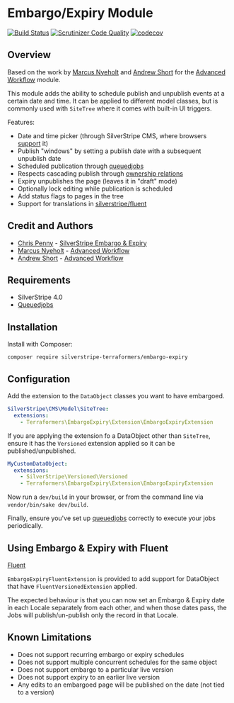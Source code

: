 # Embargo/Expiry Module

[![Build Status](http://img.shields.io/travis/silverstripe-terraformers/silverstripe-embargo-expiry.svg?style=flat)](https://travis-ci.org/silverstripe-terraformers/silverstripe-embargo-expiry)
[![Scrutinizer Code Quality](https://scrutinizer-ci.com/g/silverstripe-terraformers/silverstripe-embargo-expiry/badges/quality-score.png?b=master)](https://scrutinizer-ci.com/g/silverstripe-terraformers/silverstripe-embargo-expiry/?branch=master)
[![codecov](https://codecov.io/gh/silverstripe-terraformers/silverstripe-embargo-expiry/branch/master/graph/badge.svg)](https://codecov.io/gh/silverstripe-terraformers/silverstripe-embargo-expiry)

## Overview

Based on the work by [Marcus Nyeholt](https://github.com/nyeholt) and [Andrew Short](https://github.com/ajshort) for the [Advanced Workflow](https://github.com/symbiote/silverstripe-advancedworkflow/) module.

This module adds the ability to schedule publish and unpublish events at a certain date and time. It can be applied to different model classes, but is commonly used with `SiteTree` where it comes with built-in UI triggers.

Features:

 * Date and time picker (through SilverStripe CMS, where browsers [support](https://developer.mozilla.org/en-US/docs/Web/HTML/Element/input/datetime-local) it)
 * Publish "windows" by setting a publish date with a subsequent unpublish date
 * Scheduled publication through [queuedjobs](https://github.com/symbiote/silverstripe-queuedjobs)
 * Respects cascading publish through [ownership relations](https://docs.silverstripe.org/en/developer_guides/model/versioning/#dataobject-ownership)
 * Expiry unpublishes the page (leaves it in "draft" mode)
 * Optionally lock editing while publication is scheduled
 * Add status flags to pages in the tree
 * Support for translations in [silverstripe/fluent](https://github.com/tractorcow/silverstripe-fluent)

## Credit and Authors

- [Chris Penny](https://github.com/chrispenny) - [SilverStripe Embargo & Expiry](https://github.com/silverstripe-terraformers/silverstripe-embargo-expiry)
- [Marcus Nyeholt](https://github.com/nyeholt) - [Advanced Workflow](https://github.com/symbiote/silverstripe-advancedworkflow/)
- [Andrew Short](https://github.com/ajshort) - [Advanced Workflow](https://github.com/symbiote/silverstripe-advancedworkflow/)

## Requirements

 * SilverStripe 4.0
 * [Queuedjobs](https://github.com/symbiote/silverstripe-queuedjobs)

## Installation

Install with Composer:

```
composer require silverstripe-terraformers/embargo-expiry
```

## Configuration

Add the extension to the `DataObject` classes you want to have embargoed.

```yml
SilverStripe\CMS\Model\SiteTree:
  extensions:
    - Terraformers\EmbargoExpiry\Extension\EmbargoExpiryExtension
```

If you are applying the extension fo a DataObject other than `SiteTree`, ensure it has the `Versioned` extension applied so it can be published/unpublished.

```yml
MyCustomDataObject:
  extensions:
    - SilverStripe\Versioned\Versioned
    - Terraformers\EmbargoExpiry\Extension\EmbargoExpiryExtension
```

Now run a `dev/build` in your browser,
or from the command line via `vendor/bin/sake dev/build`.

Finally, ensure you've set up [queuedjobs](https://github.com/symbiote/silverstripe-queuedjobs) correctly
to execute your jobs periodically.

## Using Embargo & Expiry with Fluent

[Fluent](https://github.com/tractorcow/silverstripe-fluent)

`EmbargoExpiryFluentExtension` is provided to add support for DataObject that have `FluentVersionedExtension` applied.

The expected behaviour is that you can now set an Embargo & Expiry date in each Locale separately from each other, and when those dates pass, the Jobs will publish/un-publish only the record in that Locale.

## Known Limitations

 * Does not support recurring embargo or expiry schedules
 * Does not support multiple concurrent schedules for the same object
 * Does not support embargo to a particular live version
 * Does not support expiry to an earlier live version
 * Any edits to an embargoed page will be published on the date (not tied to a version)
